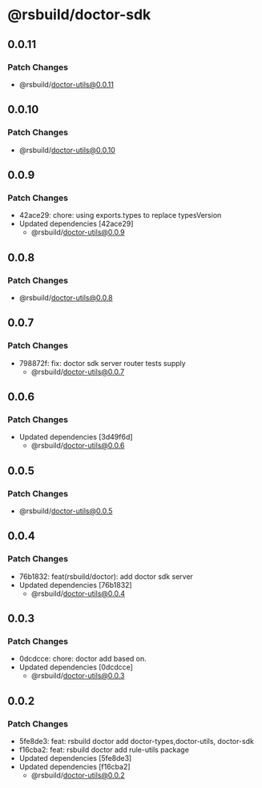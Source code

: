 # @rsbuild/doctor-sdk

## 0.0.11

### Patch Changes

- @rsbuild/doctor-utils@0.0.11

## 0.0.10

### Patch Changes

- @rsbuild/doctor-utils@0.0.10

## 0.0.9

### Patch Changes

- 42ace29: chore: using exports.types to replace typesVersion
- Updated dependencies [42ace29]
  - @rsbuild/doctor-utils@0.0.9

## 0.0.8

### Patch Changes

- @rsbuild/doctor-utils@0.0.8

## 0.0.7

### Patch Changes

- 798872f: fix: doctor sdk server router tests supply
  - @rsbuild/doctor-utils@0.0.7

## 0.0.6

### Patch Changes

- Updated dependencies [3d49f6d]
  - @rsbuild/doctor-utils@0.0.6

## 0.0.5

### Patch Changes

- @rsbuild/doctor-utils@0.0.5

## 0.0.4

### Patch Changes

- 76b1832: feat(rsbuild/doctor): add doctor sdk server
- Updated dependencies [76b1832]
  - @rsbuild/doctor-utils@0.0.4

## 0.0.3

### Patch Changes

- 0dcdcce: chore: doctor add based on.
- Updated dependencies [0dcdcce]
  - @rsbuild/doctor-utils@0.0.3

## 0.0.2

### Patch Changes

- 5fe8de3: feat: rsbuild doctor add doctor-types,doctor-utils, doctor-sdk
- f16cba2: feat: rsbuild doctor add rule-utils package
- Updated dependencies [5fe8de3]
- Updated dependencies [f16cba2]
  - @rsbuild/doctor-utils@0.0.2
